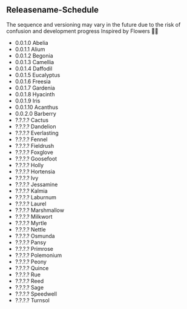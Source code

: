## Releasename-Schedule
The sequence and versioning may vary in the future due to the risk of confusion and development progress
Inspired by Flowers 🌹🌷

- 0.0.1.0 Abelia
- 0.0.1.1 Alium
- 0.0.1.2 Begonia
- 0.0.1.3 Camellia
- 0.0.1.4 Daffodil
- 0.0.1.5 Eucalyptus
- 0.0.1.6 Freesia
- 0.0.1.7 Gardenia
- 0.0.1.8 Hyacinth
- 0.0.1.9 Iris
- 0.0.1.10 Acanthus
- 0.0.2.0    Barberry
- ?.?.?.?    Cactus
- ?.?.?.?    Dandelion
- ?.?.?.?    Everlasting
- ?.?.?.?    Fennel
- ?.?.?.?    Fieldrush
- ?.?.?.?    Foxglove
- ?.?.?.?    Goosefoot
- ?.?.?.?    Holly
- ?.?.?.?    Hortensia
- ?.?.?.?    Ivy
- ?.?.?.?    Jessamine
- ?.?.?.?    Kalmia
- ?.?.?.?    Laburnum
- ?.?.?.?    Laurel
- ?.?.?.?    Marshmallow
- ?.?.?.?   Milkwort
- ?.?.?.?    Myrtle
- ?.?.?.?    Nettle
- ?.?.?.?    Osmunda
- ?.?.?.?    Pansy
- ?.?.?.?    Primrose
- ?.?.?.?    Polemonium
- ?.?.?.?    Peony
- ?.?.?.?    Quince
- ?.?.?.?    Rue
- ?.?.?.?    Reed
- ?.?.?.?    Sage
- ?.?.?.?    Speedwell
- ?.?.?.?    Turnsol
